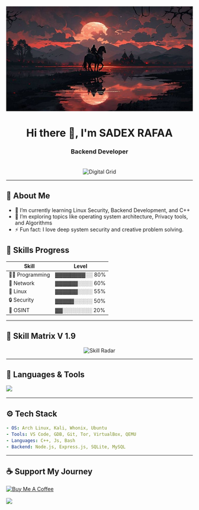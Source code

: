 
<div align="center">
<img src="./realleyes.jpg" style="width:auto; height:auto; margin-top: 20px;" alt="Picture" />
</div>

<h1 align="center">Hi there 👋, I'm SADEX RAFAA </h1>
<h3 align="center"> Backend Developer</h3>

<p align="center">
  <img src="https://media.giphy.com/media/v1.Y2lkPTc5MGI3NjExZ2wwZTdobWJvZjBmdW1sNXlvMTNndHViaGc2Mjdocm1qczRkcHNyNiZlcD12MV9naWZzX3NlYXJjaCZjdD1n/26tn33aiTi1jkl6H6/giphy.gif" style="width:auto; height:auto; margin-top: 20px;" alt="Digital Grid" />
</p>

---

## 🧠 About Me

- 🔭 I’m currently learning Linux Security, Backend Development, and C++
- 🌱 I’m exploring topics like operating system architecture, Privacy tools, and Algorithms
- ⚡ Fun fact: I love deep system security and creative problem solving.

## 🧪 Skills Progress

| Skill          | Level         |
| -------------- | -------------- |
| 👨‍💻 Programming | ▓▓▓▓▓▓▓▓░░ 80% |
| 🧱 Network     | ▓▓▓▓▓▓░░░░ 60% |
| 🐧 Linux       | ▓▓▓▓▓▓░░░░ 55% |
| 🔒 Security    | ▓▓▓▓▓░░░░░ 50% |
| 🧠 OSINT       | ▓▓░░░░░░░░ 20% |

---

## 🧬 Skill Matrix V 1.9 

<p align="center">
  <img src="https://quickchart.io/chart?c={%22type%22:%22radar%22,%22data%22:{%22labels%22:[%22Programming%22,%22OSINT%22,%22Linux%22,%22Security%22,%22Network%22],%22datasets%22:[{%22label%22:%22Skills%22,%22data%22:[29,19,24,23,27]}]},%22options%22:{%22scale%22:{%22angleLines%22:{%22color%22:%22rgba(0,255,221,0.2)%22},%22gridLines%22:{%22color%22:%22rgba(144,238,144,0.9)%22},%22pointLabels%22:{%22fontColor%22:%22rgba(0,200,255,0.8)%22}}}}" width="450" alt="Skill Radar" />
</p>


---

## 🧰 Languages & Tools

<p>
  <img src="https://skillicons.dev/icons?i=cpp,js,bash,vim,kali,linux,git,vscode,js,nodejs,mysql" />
</p>

---

## ⚙️ Tech Stack

```yaml
- OS: Arch Linux, Kali, Whonix, Ubuntu
- Tools: VS Code, GDB, Git, Tor, VirtualBox, QEMU
- Languages: C++, Js, Bash
- Backend: Node.js, Express.js, SQLite, MySQL
```

---

## ☕ Support My Journey

[![Buy Me A Coffee](https://img.shields.io/badge/-Buy%20Me%20a%20Coffee-ffdd00?style=for-the-badge&logo=buy-me-a-coffee&logoColor=black)](https://buymeacoffee.com/yourlink)

<img align="center" src="https://capsule-render.vercel.app/api?section=footer&type=waving&color=gradient" />

